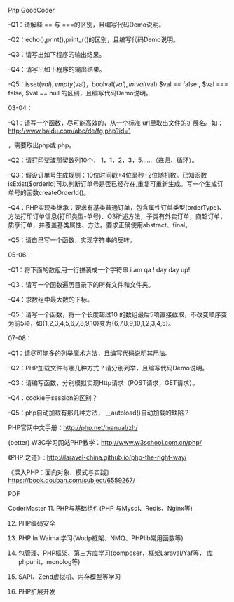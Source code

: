 Php	GoodCoder	

-Q1：请解释 == 与 ===的区别，且编写代码Demo说明。

-Q2：echo(),print(),print_r()的区别，且编写代码Demo说明。

-Q3：请写出如下程序的输出结果。

<?php
$test = 'aaaaaa';
$abc = &$test;
unset($test);
echo $abc;
?>

-Q4：请写出如下程序的输出结果。

<?php 
$count = 5; 
function get_count(){ 
static $count = 0; 
return $count++; 
} 
echo $count; 
++$count; 
echo get_count(); 
echo get_count(); 
?>

-Q5：isset($val), empty($val)，boolval($val), intval($val) $val == false , $val === false, $val == null 的区别，且编写代码Demo说明。



03-04：

-Q1：请写一个函数，尽可能高效的，从一个标准 url里取出文件的扩展名。如：http://www.baidu.com/abc/de/fg.php?id=1

，需要取出php或.php。

-Q2：请打印斐波那契数列10个， 1，1，2，3，5……（递归、循环）。

-Q3：假设订单号生成规则：10位时间戳+4位毫秒+2位随机数。已知函数isExist($orderId)可以判断订单号是否已经存在,重复可重新生成。写一个生成订单号的函数createOrderId()。

-Q4：PHP实现类继承：要求有基类普通订单，包含属性订单类型(orderType)、方法打印订单信息(打印类型-单号)、Q3所述方法，子类有外卖订单，商超订单，质享订单，并覆盖基类属性、方法。要求正确使用abstract、final。

-Q5：请自己写一个函数，实现字符串的反转。



05-06：

-Q1：将下面的数组用一行拼装成一个字符串 i am qa ! day day up!

<?php 
$arr = array( 
    'I', 'AM', 'QA!', 'DAY', 'DAY', 'UP!' 
); 

-Q2：请写出以下程序的输出结果。

<?php 
function get_arr_ref(&$arr){ unset($arr[0]); }
function get_arr($arr){ unset($arr[0]); }
$arr1 = array(1, 2); $arr2 = array(1, 2); 
get_arr_ref($arr1); get_arr($arr2); 
echo count($arr1); echo count($arr2); ?>

-Q3：请写一个函数遍历目录下的所有文件和文件夹。

-Q4：求数组中最大数的下标。

-Q5：请写一个函数，将一个长度超过10 的数组最后5项直接截取，不改变顺序变为前5项，如{1,2,3,4,5,6,7,8,9,10}变为{6,7,8,9,10,1,2,3,4,5}。



07-08：

-Q1：请尽可能多的列举魔术方法，且编写代码说明其用法。

-Q2：PHP加载文件有哪几种方式？请分别列举，且编写代码Demo说明。

-Q3：请编写函数，分别模拟实现Http请求（POST请求，GET请求）。

-Q4：cookie于session的区别？

-Q5：php自动加载有那几种方法， __autoload()自动加载的缺陷？

PHP官网中文手册：http://php.net/manual/zh/

 (better)
W3C学习网站PHP教学：http://www.w3school.com.cn/php/

《PHP 之道》: http://laravel-china.github.io/php-the-right-way/



《深入PHP：面向对象、模式与实践》 https://book.douban.com/subject/6559267/


 PDF


CoderMaster	
11. PHP与基础组件(PHP 与Mysql、Redis、Nginx等)

12. PHP编码安全

13. PHP In Waimai学习(Wodp框架、NMQ、PHPlib常用函数等)

14. 包管理、PHP框架、第三方库学习(composer，框架Laraval/Yaf等， 库phpunit，monolog等)

15. SAPI、Zend虚拟机、内存模型等学习

16. PHP扩展开发

